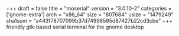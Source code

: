 +++
draft = false
title = "moserial"
version = "3.0.10-2"
categories = ['gnome-extra']
arch = "x86_64"
size = "807684"
usize = "1479249"
sha1sum = "a443f78707099b37d74998595d87427b22cd3cbe"
+++
friendly gtk-based serial terminal for the gnome desktop